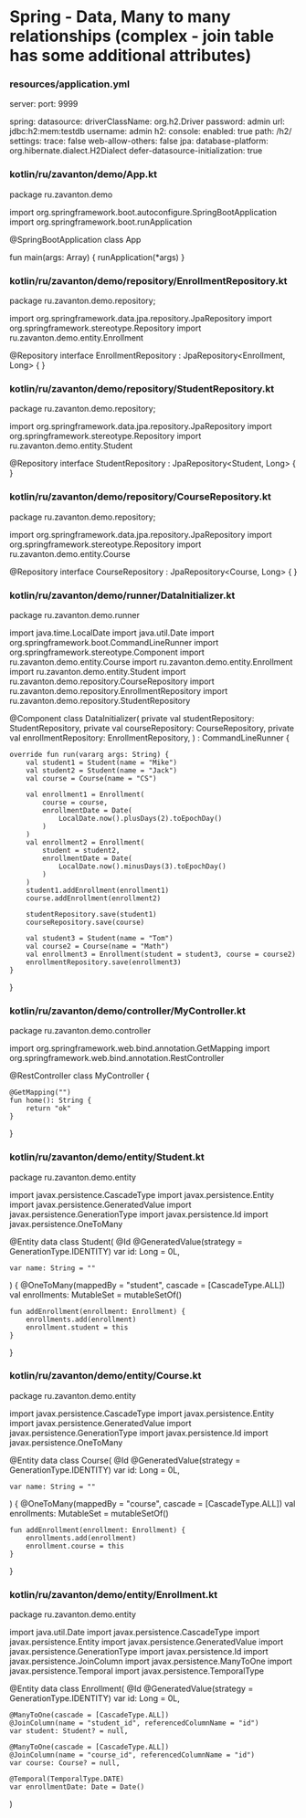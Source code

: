 # Spring - Data, Many to many relationships (complex - join table has some additional attributes)



### resources/application.yml
server:
  port: 9999

spring:
  datasource:
    driverClassName: org.h2.Driver
    password: admin
    url: jdbc:h2:mem:testdb
    username: admin
  h2:
    console:
      enabled: true
      path: /h2/
      settings:
        trace: false
        web-allow-others: false
  jpa:
    database-platform: org.hibernate.dialect.H2Dialect
    defer-datasource-initialization: true










### kotlin/ru/zavanton/demo/App.kt
package ru.zavanton.demo

import org.springframework.boot.autoconfigure.SpringBootApplication
import org.springframework.boot.runApplication

@SpringBootApplication
class App

fun main(args: Array<String>) {
    runApplication<App>(*args)
}










### kotlin/ru/zavanton/demo/repository/EnrollmentRepository.kt
package ru.zavanton.demo.repository;

import org.springframework.data.jpa.repository.JpaRepository
import org.springframework.stereotype.Repository
import ru.zavanton.demo.entity.Enrollment

@Repository
interface EnrollmentRepository : JpaRepository<Enrollment, Long> {
}










### kotlin/ru/zavanton/demo/repository/StudentRepository.kt
package ru.zavanton.demo.repository;

import org.springframework.data.jpa.repository.JpaRepository
import org.springframework.stereotype.Repository
import ru.zavanton.demo.entity.Student

@Repository
interface StudentRepository : JpaRepository<Student, Long> {
}










### kotlin/ru/zavanton/demo/repository/CourseRepository.kt
package ru.zavanton.demo.repository;

import org.springframework.data.jpa.repository.JpaRepository
import org.springframework.stereotype.Repository
import ru.zavanton.demo.entity.Course

@Repository
interface CourseRepository : JpaRepository<Course, Long> {
}










### kotlin/ru/zavanton/demo/runner/DataInitializer.kt
package ru.zavanton.demo.runner

import java.time.LocalDate
import java.util.Date
import org.springframework.boot.CommandLineRunner
import org.springframework.stereotype.Component
import ru.zavanton.demo.entity.Course
import ru.zavanton.demo.entity.Enrollment
import ru.zavanton.demo.entity.Student
import ru.zavanton.demo.repository.CourseRepository
import ru.zavanton.demo.repository.EnrollmentRepository
import ru.zavanton.demo.repository.StudentRepository

@Component
class DataInitializer(
    private val studentRepository: StudentRepository,
    private val courseRepository: CourseRepository,
    private val enrollmentRepository: EnrollmentRepository,
) : CommandLineRunner {

    override fun run(vararg args: String) {
        val student1 = Student(name = "Mike")
        val student2 = Student(name = "Jack")
        val course = Course(name = "CS")

        val enrollment1 = Enrollment(
            course = course,
            enrollmentDate = Date(
                LocalDate.now().plusDays(2).toEpochDay()
            )
        )
        val enrollment2 = Enrollment(
            student = student2,
            enrollmentDate = Date(
                LocalDate.now().minusDays(3).toEpochDay()
            )
        )
        student1.addEnrollment(enrollment1)
        course.addEnrollment(enrollment2)

        studentRepository.save(student1)
        courseRepository.save(course)

        val student3 = Student(name = "Tom")
        val course2 = Course(name = "Math")
        val enrollment3 = Enrollment(student = student3, course = course2)
        enrollmentRepository.save(enrollment3)
    }
}










### kotlin/ru/zavanton/demo/controller/MyController.kt
package ru.zavanton.demo.controller

import org.springframework.web.bind.annotation.GetMapping
import org.springframework.web.bind.annotation.RestController

@RestController
class MyController {

    @GetMapping("")
    fun home(): String {
        return "ok"
    }
}










### kotlin/ru/zavanton/demo/entity/Student.kt
package ru.zavanton.demo.entity

import javax.persistence.CascadeType
import javax.persistence.Entity
import javax.persistence.GeneratedValue
import javax.persistence.GenerationType
import javax.persistence.Id
import javax.persistence.OneToMany

@Entity
data class Student(
    @Id
    @GeneratedValue(strategy = GenerationType.IDENTITY)
    var id: Long = 0L,

    var name: String = ""
) {
    @OneToMany(mappedBy = "student", cascade = [CascadeType.ALL])
    val enrollments: MutableSet<Enrollment> = mutableSetOf()

    fun addEnrollment(enrollment: Enrollment) {
        enrollments.add(enrollment)
        enrollment.student = this
    }
}










### kotlin/ru/zavanton/demo/entity/Course.kt
package ru.zavanton.demo.entity

import javax.persistence.CascadeType
import javax.persistence.Entity
import javax.persistence.GeneratedValue
import javax.persistence.GenerationType
import javax.persistence.Id
import javax.persistence.OneToMany

@Entity
data class Course(
    @Id
    @GeneratedValue(strategy = GenerationType.IDENTITY)
    var id: Long = 0L,

    var name: String = ""
) {
    @OneToMany(mappedBy = "course", cascade = [CascadeType.ALL])
    val enrollments: MutableSet<Enrollment> = mutableSetOf()

    fun addEnrollment(enrollment: Enrollment) {
        enrollments.add(enrollment)
        enrollment.course = this
    }
}










### kotlin/ru/zavanton/demo/entity/Enrollment.kt
package ru.zavanton.demo.entity

import java.util.Date
import javax.persistence.CascadeType
import javax.persistence.Entity
import javax.persistence.GeneratedValue
import javax.persistence.GenerationType
import javax.persistence.Id
import javax.persistence.JoinColumn
import javax.persistence.ManyToOne
import javax.persistence.Temporal
import javax.persistence.TemporalType

@Entity
data class Enrollment(
    @Id
    @GeneratedValue(strategy = GenerationType.IDENTITY)
    var id: Long = 0L,

    @ManyToOne(cascade = [CascadeType.ALL])
    @JoinColumn(name = "student_id", referencedColumnName = "id")
    var student: Student? = null,

    @ManyToOne(cascade = [CascadeType.ALL])
    @JoinColumn(name = "course_id", referencedColumnName = "id")
    var course: Course? = null,

    @Temporal(TemporalType.DATE)
    var enrollmentDate: Date = Date()
)
